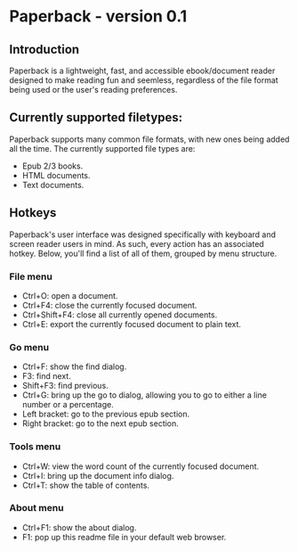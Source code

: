 # Paperback - version 0.1

## Introduction
Paperback is a lightweight, fast, and accessible ebook/document reader designed to make reading fun and seemless, regardless of the file format being used or the user's reading preferences.

## Currently supported filetypes:
Paperback supports many common file formats, with new ones being added all the time. The currently supported file types are:

* Epub 2/3 books.
* HTML documents.
* Text documents.

## Hotkeys
Paperback's user interface was designed specifically with keyboard and screen reader users in mind. As such, every action has an associated hotkey. Below, you'll find a list of all of them, grouped by menu structure.

### File menu
* Ctrl+O: open a document.
* Ctrl+F4: close the currently focused document.
* Ctrl+Shift+F4: close all currently opened documents.
* Ctrl+E: export the currently focused document to plain text.

### Go menu
* Ctrl+F: show the find dialog.
* F3: find next.
* Shift+F3: find previous.
* Ctrl+G: bring up the go to dialog, allowing you to go to either a line number or a percentage.
* Left bracket: go to the previous epub section.
* Right bracket: go to the next epub section.

### Tools menu
* Ctrl+W: view the word count of the currently focused document.
* Ctrl+I: bring up the document info dialog.
* Ctrl+T: show the table of contents.

### About menu
* Ctrl+F1: show the about dialog.
* F1: pop up this readme file in your default web browser.
